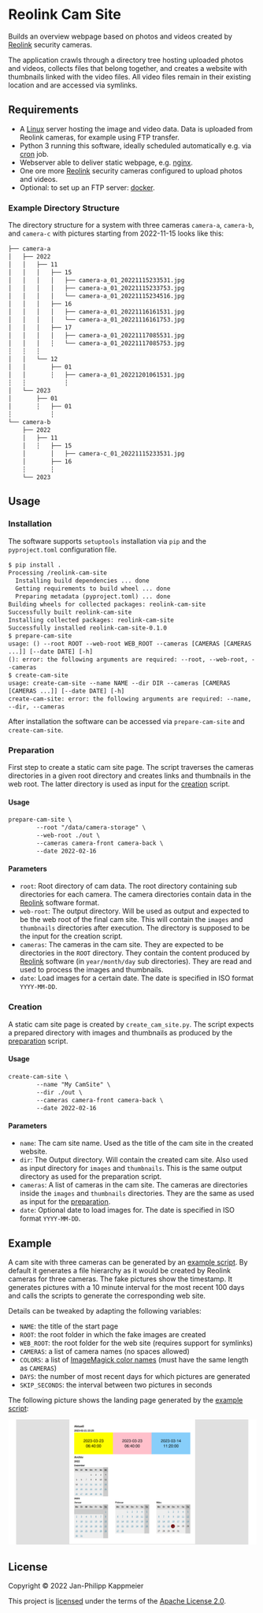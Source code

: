  # Reolink Cam Site

 Builds an overview webpage based on photos and videos created by [Reolink] security cameras.

 The application crawls through a directory tree hosting uploaded photos and videos, collects files
 that belong together, and creates a website with thumbnails linked with the video files. All video
 files remain in their existing location and are accessed via symlinks.

## Requirements

- A [Linux] server hosting the image and video data. Data is uploaded from Reolink cameras, for
  example using FTP transfer.
- Python 3 running this software, ideally scheduled automatically e.g. via [cron] job.
- Webserver able to deliver static webpage, e.g. [nginx].
- One ore more [Reolink] security cameras configured to upload photos and videos.
- Optional: to set up an FTP server: [docker].

### Example Directory Structure

The directory structure for a system with three cameras `camera-a`, `camera-b`, and `camera-c` with
pictures starting from 2022-11-15 looks like this:

```text
├── camera-a
│   ├── 2022
│   │   ├── 11
│   │   │   ├── 15
│   │   │   │   ├── camera-a_01_20221115233531.jpg
│   │   │   │   ├── camera-a_01_20221115233753.jpg
│   │   │   │   └── camera-a_01_20221115234516.jpg
│   │   │   ├── 16
│   │   │   │   ├── camera-a_01_20221116161531.jpg
│   │   │   │   └── camera-a_01_20221116161753.jpg
│   │   │   ├── 17
│   │   │   │   ├── camera-a_01_20221117085531.jpg
│   │   │   ┆   └── camera-a_01_20221117085753.jpg
┆   ┆   ┆   
│   │   └── 12
│   │       ├── 01
│   │       ┆   ├── camera-a_01_20221201061531.jpg
┆   ┆           ┆
│   └── 2023
│       ├── 01
│       ┆   ├── 01
┆           ┆
└── camera-b
    ├── 2022
    │   ├── 11
    │   ┆   ├── 15
    │       │   ├── camera-c_01_20221115233531.jpg
    │       ├── 16
    ┆       ┆
    └── 2023
```

## Usage

### Installation

The software supports `setuptools` installation via `pip` and the `pyproject.toml` configuration
file.

```console
$ pip install .
Processing /reolink-cam-site
  Installing build dependencies ... done
  Getting requirements to build wheel ... done
  Preparing metadata (pyproject.toml) ... done
Building wheels for collected packages: reolink-cam-site
Successfully built reolink-cam-site
Installing collected packages: reolink-cam-site
Successfully installed reolink-cam-site-0.1.0
$ prepare-cam-site 
usage: () --root ROOT --web-root WEB_ROOT --cameras [CAMERAS [CAMERAS ...]] [--date DATE] [-h]
(): error: the following arguments are required: --root, --web-root, --cameras
$ create-cam-site 
usage: create-cam-site --name NAME --dir DIR --cameras [CAMERAS [CAMERAS ...]] [--date DATE] [-h]
create-cam-site: error: the following arguments are required: --name, --dir, --cameras
```

After installation the software can be accessed via `prepare-cam-site` and `create-cam-site`.

### Preparation

First step to create a static cam site page. The script traverses the cameras directories in a
given root directory and creates links and thumbnails in the web root. The latter directory is used
as input for the [creation](#creation) script.

#### Usage

```console
prepare-cam-site \
        --root "/data/camera-storage" \
        --web-root ./out \
        --cameras camera-front camera-back \
        --date 2022-02-16
```

#### Parameters

- `root`: Root directory of cam data. The root directory containing sub directories for each
  camera. The camera directories contain data in the [Reolink] software format.
- `web-root`: The output directory. Will be used as output and expected to be the web root of the
  final cam site. This will contain the `images` and `thumbnails` directories after execution. The
  directory is supposed to be the input for the creation script.
- `cameras`: The cameras in the cam site. They are expected to be directories in the `ROOT`
  directory. They contain the content produced by [Reolink] software (in `year/month/day` sub
  directories). They are read and used to process the images and thumbnails.
- `date`: Load images for a certain date. The date is specified in ISO format `YYYY-MM-DD`.

### Creation

A static cam site page is created by `create_cam_site.py`. The script expects a prepared directory
with images and thumbnails as produced by the [preparation](#preparation) script.

#### Usage

```console
create-cam-site \
        --name "My CamSite" \
        --dir ./out \
        --cameras camera-front camera-back \
        --date 2022-02-16
```

#### Parameters

- `name`: The cam site name. Used as the title of the cam site in the created website.
- `dir`: The Output directory. Will contain the created cam site. Also used as input directory for
  `images` and `thumbnails`. This is the same output directory as used for the preparation script.
- `cameras`: A list of cameras in the cam site. The cameras are directories inside the `images` and
  `thumbnails` directories. They are the same as used as input for the [preparation](#preparation).
- `date`: Optional date to load images for. The date is specified in ISO format `YYYY-MM-DD`.

## Example

A cam site with three cameras can be generated by an [example script]. By default it generates a
file hierarchy as it would be created by Reolink cameras for three cameras. The fake pictures show
the timestamp. It generates pictures with a 10 minute interval for the most recent 100 days and
calls the scripts to generate the corresponding web site.

Details can be tweaked by adapting the following variables:
- `NAME`: the title of the start page
- `ROOT`: the root folder in which the fake images are created
- `WEB_ROOT`: the root folder for the web site (requires support for symlinks)
- `CAMERAS`: a list of camera names (no spaces allowed)
- `COLORS`: a list of [ImageMagick color names] (must have the same length as `CAMERAS`)
- `DAYS`: the number of most recent days for which pictures are generated
- `SKIP_SECONDS`: the interval between two pictures in seconds

The following picture shows the landing page generated by the [example script]:

![Screenshot of the index page of a Reolink Cam Site](doc/reolink-cam-site-index.png "Example of a full Reolink Cam Site")

## License

Copyright © 2022 Jan-Philipp Kappmeier

This project is [licensed](LICENSE) under the terms of the [Apache License 2.0].

[Reolink]: https://reolink.com/de/
[Linux]: https://www.linux.org/
[cron]: https://pubs.opengroup.org/onlinepubs/9699919799/utilities/crontab.html
[nginx]: https://www.nginx.com/
[docker]: https://www.docker.com/
[example script]: doc/create.sh
[ImageMagick color names]: https://imagemagick.org/script/color.php
[Apache License 2.0]: http://www.apache.org/licenses/LICENSE-2.0
